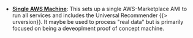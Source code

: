 - **[Single AWS Machine](/docs/single_machine_aws)**: This sets up a single AWS-Marketplace AMI to run all services and includes the Universal Recommender {{> urversion}}. It maybe be used to process "real data" but is primarily focused on being a deveoplment proof of concept machine.
